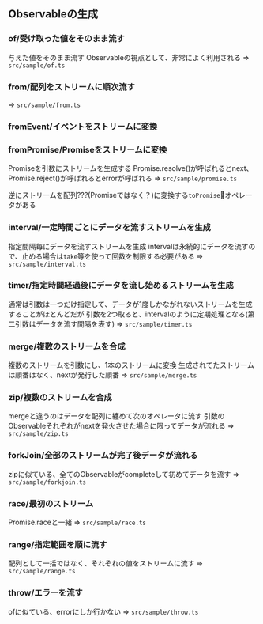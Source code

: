 ## Observableの生成

### of/受け取った値をそのまま流す
与えた値をそのまま流す
Observableの視点として、非常によく利用される
=> `src/sample/of.ts`

### from/配列をストリームに順次流す
=> `src/sample/from.ts`

### fromEvent/イベントをストリームに変換
### fromPromise/Promiseをストリームに変換
Promiseを引数にストリームを生成する
Promise.resolve()が呼ばれるとnext、Promise.reject()が呼ばれるとerrorが呼ばれる
=> `src/sample/promise.ts`

逆にストリームを配列???(Promiseではなく？)に変換する`toPromise`オペレータがある

### interval/一定時間ごとにデータを流すストリームを生成
指定間隔毎にデータを流すストリームを生成
intervalは永続的にデータを流すので、止める場合は`take`等を使って回数を制限する必要がある
=> `src/sample/interval.ts`

### timer/指定時間経過後にデータを流し始めるストリームを生成
通常は引数は一つだけ指定して、データが1度しかながれないストリームを生成することがほとんどだが
引数を2つ取ると、intervalのように定期処理となる(第二引数はデータを流す間隔を表す)
=> `src/sample/timer.ts`

### merge/複数のストリームを合成
複数のストリームを引数にし、1本のストリームに変換
生成されてたストリームは順番はなく、nextが発行した順番
=> `src/sample/merge.ts`

### zip/複数のストリームを合成
mergeと違うのはデータを配列に纏めて次のオペレータに流す
引数のObservableそれぞれがnextを発火させた場合に限ってデータが流れる
=> `src/sample/zip.ts`

### forkJoin/全部のストリームが完了後データが流れる
zipに似ている、全てのObservableがcompleteして初めてデータを流す
=> `src/sample/forkjoin.ts`

### race/最初のストリーム
Promise.raceと一緒
=> `src/sample/race.ts`

### range/指定範囲を順に流す
配列として一括ではなく、それぞれの値をストリームに流す
=> `src/sample/range.ts`

### throw/エラーを流す
ofに似ている、errorにしか行かない
=> `src/sample/throw.ts`
